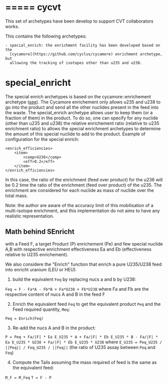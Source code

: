=====
cycvt
=====



This set of archetypes have been develop to support CVT collaborators works.

This contains the following archetypes:

    - special_enrich: the enrichment facility has been developed based on the
      [cycamore](https://github.com/cyclus/cycamore) enrichment archetype, but
      allowing the tracking of isotopes other than u235 and u238.




special_enricht
===============

The special enrich archetypes is based on the cycamore::enrichement archetype
([see](https://github.com/cyclus/cycamore)). The Cycamore enrichement only
allows u235 and u238 to go into the product and send all the other nuclides
present in the feed into the waste. The special_enrich archetype allows user to
keep them (or a fraction of them) in the product.
To do so, one can specify for any nuclide (other than u235 and u238) the
relative enrichement ratio (relative to u235 enrichment ratio) to allows the
special enrichment archetypes to determine the amount of this special nuclide to
add to the product.
Example of configuration for the special enrich:
```
<enrich_efficiencies>
    <item>
        <comp>U236</comp>
        <eff>0.2</eff>
    </item>
</enrich_efficiencies>
```
In this case, the ratio of the enrichment (feed over product) for the u236 will
be 0.2 time the ratio of the enrichment (feed over product) of the u235.
The enrichment are considered for each nuclide as mass of nuclide over the
total mass.

Note: the author are aware of the accuracy limit of this mobilisation of a
multi-isotope enrichment, and this implementation do not aims to have any
realistic representation.


Math behind SEnricht
--------------------

with a Feed F, a target Product (P) enrichement (Pe) and few special nuclide A,B with respective enrichment effectiveness Ea and Eb (effectiveness relative to U235 enrichement).

We also considere the "Enrich" function that enrich a pure U235/U238 feed into enricht uranium (LEU or HEU).

1. build the equivalent `Feq` by replacing nucs a and b by U238:

`Feq = F - Fa*A - Fb*B + Fa*U238 + Fb*U238` where Fa and Fb are the respective content of nucs A and B in the feed F

2. Enrich the equivalent feed `Feq` to get the equivalent product `Peq` and the Feed required quantity, `Meq`:

`Peq = Enrich(Feq)`

3. Re-add the nucs A and B in the product:

`P = Peq + Fa/|F| * Ea E_U235 * A + Fa/|F| * Eb E_U235 * B - Fa/|F| * Ea E_U235 * U238 + Fa/|F| * Eb E_U235 * U238` where `E_U235 = Peq_U235 / ||Peq|| / Feq_U235 / ||Feq||` (the ratio of U235 assay between `Peq` and `Feq`)

 4. Compute the Tails assuming the mass required of feed is the same as the equivalent feed:

 `M_F = M_Feq`
 `T = F - P`
